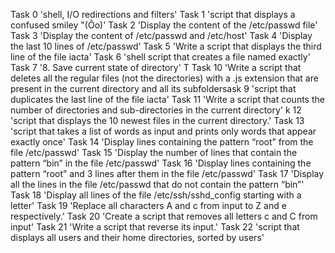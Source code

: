 Task 0 'shell, I/O redirections and filters'
Task 1 'script that displays a confused smiley "(Ôo)'
Task 2 'Display the content of the /etc/passwd file'
Task 3 'Display the content of /etc/passwd and /etc/host'
Task 4 'Display the last 10 lines of /etc/passwd'
Task 5 'Write a script that displays the third line of the file iacta'
Task 6 'shell script that creates a file named exactly'
Task 7 '8. Save current state of directory'
T
Task 10 'Write a script that deletes all the regular files (not the directories) with a .js extension that are present in the current directory and all its subfoldersask 9 'script that duplicates the last line of the file iacta'
Task 11 'Write a script that counts the number of directories and sub-directories in the current directory'
k 12 'script that displays the 10 newest files in the current directory.'
Task 13 'script that takes a list of words as input and prints only words that appear exactly once'
Task 14 'Display lines containing the pattern “root” from the file /etc/passwd'
Task 15 'Display the number of lines that contain the pattern “bin” in the file /etc/passwd'
Task 16 'Display lines containing the pattern “root” and 3 lines after them in the file /etc/passwd'
Task 17 'Display all the lines in the file /etc/passwd that do not contain the pattern “bin”'
Task 18 'Display all lines of the file /etc/ssh/sshd_config starting with a letter'
Task 19 'Replace all characters A and c from input to Z and e respectively.'
Task 20 'Create a script that removes all letters c and C from input'
Task 21 'Write a script that reverse its input.'
Task 22 'script that displays all users and their home directories, sorted by users'

